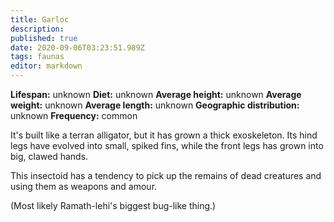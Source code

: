 ```yaml
---
title: Garloc
description: 
published: true
date: 2020-09-06T03:23:51.989Z
tags: faunas 
editor: markdown
---
```

<!-- infobox starts -->
**Lifespan:** unknown
**Diet:** unknown
**Average height:** unknown
**Average weight:** unknown
**Average length:** unknown
**Geographic distribution:** unknown
**Frequency:** common
<!-- infobox ends -->

It's built like a terran alligator, but it has grown a thick exoskeleton. Its hind legs have evolved into small, spiked fins, while the front legs has grown into big, clawed hands.

This insectoid has a tendency to pick up the remains of dead creatures and using them as weapons and amour.

(Most likely Ramath-lehi's biggest bug-like thing.)